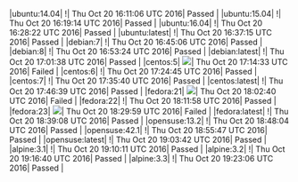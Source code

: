 |ubuntu:14.04| \![](https://cdn.rawgit.com/Neilpang/letest/master/status/ubuntu-14.04.svg?1476979866)| Thu Oct 20 16:11:06 UTC 2016| Passed |
|ubuntu:15.04| \![](https://cdn.rawgit.com/Neilpang/letest/master/status/ubuntu-15.04.svg?1476980354)| Thu Oct 20 16:19:14 UTC 2016| Passed |
|ubuntu:16.04| \![](https://cdn.rawgit.com/Neilpang/letest/master/status/ubuntu-16.04.svg?1476980902)| Thu Oct 20 16:28:22 UTC 2016| Passed |
|ubuntu:latest| \![](https://cdn.rawgit.com/Neilpang/letest/master/status/ubuntu-latest.svg?1476981435)| Thu Oct 20 16:37:15 UTC 2016| Passed |
|debian:7| \![](https://cdn.rawgit.com/Neilpang/letest/master/status/debian-7.svg?1476981906)| Thu Oct 20 16:45:06 UTC 2016| Passed |
|debian:8| \![](https://cdn.rawgit.com/Neilpang/letest/master/status/debian-8.svg?1476982404)| Thu Oct 20 16:53:24 UTC 2016| Passed |
|debian:latest| \![](https://cdn.rawgit.com/Neilpang/letest/master/status/debian-latest.svg?1476982898)| Thu Oct 20 17:01:38 UTC 2016| Passed |
|centos:5| ![](https://cdn.rawgit.com/Neilpang/letest/master/status/centos-5.svg?1476983673)| Thu Oct 20 17:14:33 UTC 2016| Failed |
|centos:6| \![](https://cdn.rawgit.com/Neilpang/letest/master/status/centos-6.svg?1476984285)| Thu Oct 20 17:24:45 UTC 2016| Passed |
|centos:7| \![](https://cdn.rawgit.com/Neilpang/letest/master/status/centos-7.svg?1476984940)| Thu Oct 20 17:35:40 UTC 2016| Passed |
|centos:latest| \![](https://cdn.rawgit.com/Neilpang/letest/master/status/centos-latest.svg?1476985599)| Thu Oct 20 17:46:39 UTC 2016| Passed |
|fedora:21| ![](https://cdn.rawgit.com/Neilpang/letest/master/status/fedora-21.svg?1476986560)| Thu Oct 20 18:02:40 UTC 2016| Failed |
|fedora:22| \![](https://cdn.rawgit.com/Neilpang/letest/master/status/fedora-22.svg?1476987118)| Thu Oct 20 18:11:58 UTC 2016| Passed |
|fedora:23| ![](https://cdn.rawgit.com/Neilpang/letest/master/status/fedora-23.svg?1476988199)| Thu Oct 20 18:29:59 UTC 2016| Failed |
|fedora:latest| \![](https://cdn.rawgit.com/Neilpang/letest/master/status/fedora-latest.svg?1476988748)| Thu Oct 20 18:39:08 UTC 2016| Passed |
|opensuse:13.2| \![](https://cdn.rawgit.com/Neilpang/letest/master/status/opensuse-13.2.svg?1476989284)| Thu Oct 20 18:48:04 UTC 2016| Passed |
|opensuse:42.1| \![](https://cdn.rawgit.com/Neilpang/letest/master/status/opensuse-42.1.svg?1476989747)| Thu Oct 20 18:55:47 UTC 2016| Passed |
|opensuse:latest| \![](https://cdn.rawgit.com/Neilpang/letest/master/status/opensuse-latest.svg?1476990222)| Thu Oct 20 19:03:42 UTC 2016| Passed |
|alpine:3.1| \![](https://cdn.rawgit.com/Neilpang/letest/master/status/alpine-3.1.svg?1476990611)| Thu Oct 20 19:10:11 UTC 2016| Passed |
|alpine:3.2| \![](https://cdn.rawgit.com/Neilpang/letest/master/status/alpine-3.2.svg?1476991000)| Thu Oct 20 19:16:40 UTC 2016| Passed |
|alpine:3.3| \![](https://cdn.rawgit.com/Neilpang/letest/master/status/alpine-3.3.svg?1476991386)| Thu Oct 20 19:23:06 UTC 2016| Passed |
